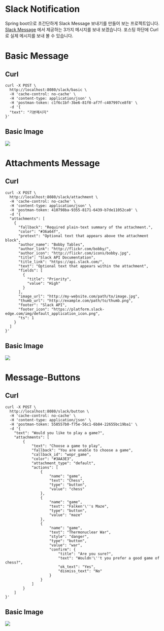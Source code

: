 # Slack Notification

Spring boot으로 초간단하게 Slack Message 보내기를 만들어 보는 프로젝트입니다. [Slack Message](https://api.slack.com/docs/messages/builder) 에서 제공하는 3가지 메시지를 보내 보겠습니다. 포스팅 하단에 Curl로 실제 메시지를 보내 볼 수 있습니다.

# Basic Message
## Curl
```curl
curl -X POST \
  http://localhost:8080/slack/basic \
  -H 'cache-control: no-cache' \
  -H 'content-type: application/json' \
  -H 'postman-token: c1f6c1bf-3be6-81f0-af7f-c407997ce8f8' \
  -d '{
  "text": "기본메시지"
}'
```

## Basic Image
![](https://i.imgur.com/vo8xT1W.png)

# Attachments Message
## Curl
```curl
curl -X POST \
  http://localhost:8080/slack/attachment \
  -H 'cache-control: no-cache' \
  -H 'content-type: application/json' \
  -H 'postman-token: 410798ba-9355-8171-6439-b7de11052ca0' \
  -d '{
  "attachments": [
    {
      "fallback": "Required plain-text summary of the attachment.",
      "color": "#36a64f",
      "pretext": "Optional text that appears above the attachment block",
      "author_name": "Bobby Tables",
      "author_link": "http://flickr.com/bobby/",
      "author_icon": "http://flickr.com/icons/bobby.jpg",
      "title": "Slack API Documentation",
      "title_link": "https://api.slack.com/",
      "text": "Optional text that appears within the attachment",
      "fields": [
        {
          "title": "Priority",
          "value": "High"
        }
      ],
      "image_url": "http://my-website.com/path/to/image.jpg",
      "thumb_url": "http://example.com/path/to/thumb.png",
      "footer": "Slack API",
      "footer_icon": "https://platform.slack-edge.com/img/default_application_icon.png",
      "ts": 1
    }
  ]
}'
```

## Basic Image
![](https://i.imgur.com/5C2MmDG.png)

# Message-Buttons
## Curl
```curl
curl -X POST \
  http://localhost:8080/slack/button \
  -H 'cache-control: no-cache' \
  -H 'content-type: application/json' \
  -H 'postman-token: 558557b0-f75e-56c1-6b84-22655bc19ba1' \
  -d '{
    "text": "Would you like to play a game?",
    "attachments": [
        {
            "text": "Choose a game to play",
            "fallback": "You are unable to choose a game",
            "callback_id": "wopr_game",
            "color": "#3AA3E3",
            "attachment_type": "default",
            "actions": [
                {
                    "name": "game",
                    "text": "Chess",
                    "type": "button",
                    "value": "chess"
                },
                {
                    "name": "game",
                    "text": "Falken'\''s Maze",
                    "type": "button",
                    "value": "maze"
                },
                {
                    "name": "game",
                    "text": "Thermonuclear War",
                    "style": "danger",
                    "type": "button",
                    "value": "war",
                    "confirm": {
                        "title": "Are you sure?",
                        "text": "Wouldn'\''t you prefer a good game of chess?",
                        "ok_text": "Yes",
                        "dismiss_text": "No"
                    }
                }
            ]
        }
    ]
}'
```

## Basic Image
![](https://i.imgur.com/7WZg910.png)

